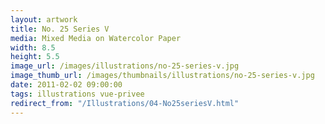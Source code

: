 ```yaml
---
layout: artwork
title: No. 25 Series V
media: Mixed Media on Watercolor Paper
width: 8.5
height: 5.5
image_url: /images/illustrations/no-25-series-v.jpg
image_thumb_url: /images/thumbnails/illustrations/no-25-series-v.jpg
date: 2011-02-02 09:00:00
tags: illustrations vue-privee
redirect_from: "/Illustrations/04-No25seriesV.html"
---
```

